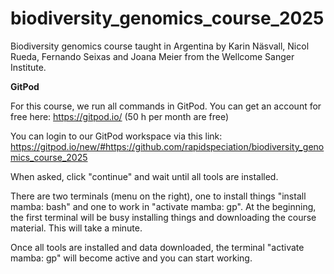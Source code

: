 # biodiversity_genomics_course_2025
Biodiversity genomics course taught in Argentina by Karin Näsvall, Nicol Rueda, Fernando Seixas and Joana Meier from the Wellcome Sanger Institute.

**GitPod**

For this course, we run all commands in GitPod. You can get an account for free here: https://gitpod.io/ (50 h per month are free)

You can login to our GitPod workspace via this link:
https://gitpod.io/new/#https://github.com/rapidspeciation/biodiversity_genomics_course_2025

When asked, click "continue" and wait until all tools are installed. 

There are two terminals (menu on the right), one to install things "install mamba: bash" and one to work in "activate mamba: gp". At the beginning, the first terminal will be busy installing things and downloading the course material. This will take a minute. 

Once all tools are installed and data downloaded, the terminal "activate mamba: gp" will become active and you can start working.


